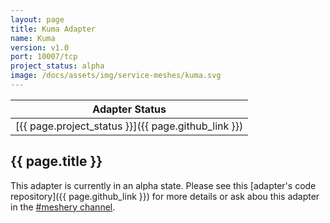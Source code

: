 ```yaml
---
layout: page
title: Kuma Adapter
name: Kuma
version: v1.0
port: 10007/tcp
project_status: alpha
image: /docs/assets/img/service-meshes/kuma.svg
---
```

| Adapter Status |
| :------------: |
| [{{ page.project_status }}]({{ page.github_link }})|

## {{ page.title }}
This adapter is currently in an alpha state. Please see this [adapter's code repository]({{ page.github_link }}) for more details or ask abou this adapter in the [#meshery channel](https://layer5io.slack.com/archives/CFGG6U10E_).